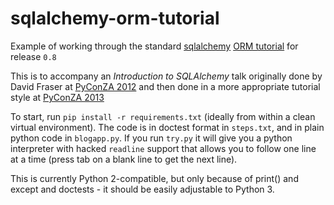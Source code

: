 sqlalchemy-orm-tutorial
=======================

Example of working through the standard [sqlalchemy](http://www.sqlalchemy.org) [ORM tutorial](http://docs.sqlalchemy.org/en/rel_0_8/orm/tutorial.html) for release `0.8`

This is to accompany an *Introduction to SQLAlchemy* talk originally done by David Fraser at [PyConZA 2012](http://za.pycon.org/2012/speaker/31/detail.html) and then done in a more appropriate tutorial style at [PyConZA 2013](http://za.pycon.org/talks/19/)

To start, run `pip install -r requirements.txt` (ideally from within a clean virtual environment). The code is in doctest format in `steps.txt`, and in plain python code in `blogapp.py`. If you run `try.py` it will give you a python interpreter with hacked `readline` support that allows you to follow one line at a time (press tab on a blank line to get the next line).

This is currently Python 2-compatible, but only because of print() and except and doctests - it should be easily adjustable to Python 3.
